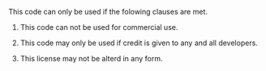 This code can only be used if the folowing clauses are met.

1. This code can not be used for commercial use.

2. This code may only be used if credit is given to any and all developers.

3. This license may not be alterd in any form.
